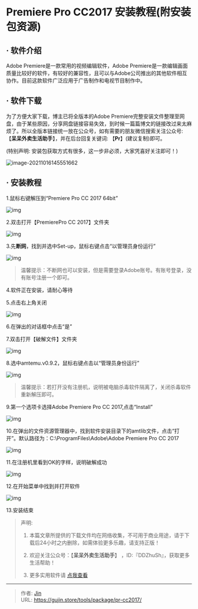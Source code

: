 # Premiere Pro CC2017 安装教程(附安装包资源)


## · 软件介绍
Adobe Premiere是一款常用的视频编辑软件，Adobe Premiere是一款编辑画面质量比较好的软件，有较好的兼容性，且可以与Adobe公司推出的其他软件相互协作。目前这款软件广泛应用于广告制作和电视节目制作中。

## · 软件下载
为了方便大家下载，博主已将全版本的Adobe Premiere完整安装文件整理至网盘，由于某些原因，分享网盘链接容易失效，到时候一篇篇博文的链接改过来太麻烦了。所以全版本链接统一放在公众号，如有需要的朋友微信搜索关注公众号: 【**呆呆外卖生活助手**】，并在后台回复关键词: 【**Pr**】(建议复制)即可。

(特别声明: 安装包获取方式有很多，这一步非必须，大家凭喜好关注即可！)

![image-20211016145551662](https://img.gujin.store/img/image-20211016145551662.png)

## · 安装教程

1.鼠标右键解压到“Premiere Pro CC 2017 64bit”

![img](https://img.gujin.store/img/v2-5d216cab4f6c463a7d1f995a9459e11c_720w.png)

2.双击打开【PremierePro CC 2017】文件夹

![img](https://img.gujin.store/img/v2-8199831495f656ca93dd952b8d7bc160_720w.png)

3.先**断网**，找到并选中Set-up，鼠标右键点击“以管理员身份运行”

![img](https://img.gujin.store/img/v2-b0e0e3f34421cec5d8924041a0b16242_720w.png)



> 温馨提示：不断网也可以安装，但是需要登录Adobe账号。有账号登录，没有账号注册一个即可。

4.软件正在安装，请耐心等待

5.点击右上角关闭

![img](https://img.gujin.store/img/v2-cfbeac96ee8d502ddb056f1e0122bbe4_720w.png)

6.在弹出的对话框中点击“是”

7.双击打开【破解文件】文件夹

![img](https://img.gujin.store/img/v2-d6d113f963c8d12e7d4cfd3e6205207d_720w.png)

8.选中amtemu.v0.9.2，鼠标右键点击以“管理员身份运行”

![img](https://img.gujin.store/img/v2-fcad039845e180fd1da930e211239113_720w.png)

> 温馨提示：若打开没有注册机，说明被电脑杀毒软件隔离了，关闭杀毒软件重新解压即可。

9.第一个选项卡选择Adobe Premiere Pro CC 2017,点击“Install”

![img](https://img.gujin.store/img/v2-177a6bfd04d43baa198f8f9da0007c04_720w.png)

10.在弹出的文件资源管理器中，找到软件安装目录下的amtlib文件，点击“打开”。默认路径为：C:\ProgramFiles\Adobe\Adobe Premiere Pro CC 2017

![img](https://img.gujin.store/img/v2-18b082b4b810debd6557b20e35672095_720w.png)

11.在注册机里看到OK的字样，说明破解成功

![img](https://img.gujin.store/img/v2-b14cc8901eb4049dc5714538dbe111cc_720w.png)

12.在开始菜单中找到并打开软件

![img](https://img.gujin.store/img/v2-0f659739cd4e1db2dac6cc1ff436c334_720w.png)

13.安装结束




> 声明: 
>
> 1. 本篇文章所提供的下载文件均在网络收集，不可用于商业用途，请于下载后24小时之内删除，如需体验更多乐趣，请支持正版！
>
> 2. 欢迎关注公众号：【**呆呆外卖生活助手**】 ，ID:『DDZhuSh』，获取更多生活帮助！
>
> 3. 更多实用软件请  [点我查看](/tools)

---

> 作者: [Jin](https://img.gujin.store/img/favicon.ico)  
> URL: https://gujin.store/tools/package/pr-cc2017/  

